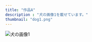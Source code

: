 ```yaml
---
title: "作品A"
description : "犬の画像1を載せています。"
thumbnail: "dog1.png"
---
```


![犬の画像1](/images/dog1.png)